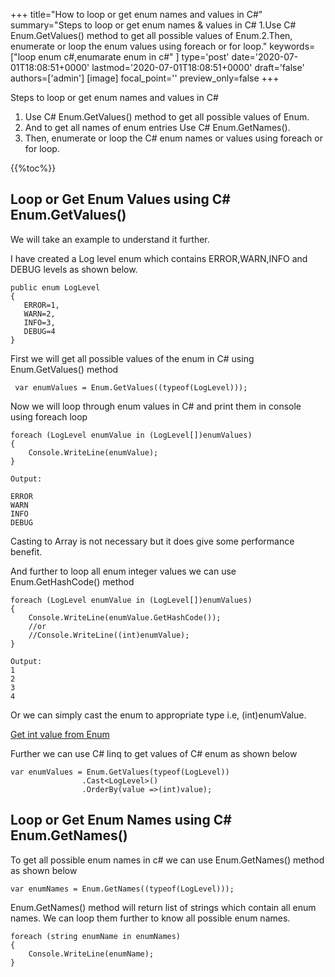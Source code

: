 +++
title="How to loop or get enum names and values in C#"
summary="Steps to loop or get enum names & values in C# 1.Use C# Enum.GetValues() method to get all possible values of Enum.2.Then, enumerate or loop the enum values using foreach or for loop."
keywords=["loop enum c#,enumarate enum in c#"
]
type='post'
date='2020-07-01T18:08:51+0000'
lastmod='2020-07-01T18:08:51+0000'
draft='false'
authors=['admin']
[image]
focal_point=''
preview_only=false
+++

Steps to loop or get enum names and values in C#

1. Use C# Enum.GetValues() method to get all possible values of Enum.
2. And to get all names of enum entries Use C# Enum.GetNames().
2. Then, enumerate or loop the C# enum names or values using foreach or for loop. 

{{%toc%}}

## Loop or Get Enum Values using C# Enum.GetValues() 

We will take an example to understand it further.

I have created a Log level enum which contains ERROR,WARN,INFO and DEBUG levels as shown below.

```
public enum LogLevel
{
   ERROR=1, 
   WARN=2, 
   INFO=3, 
   DEBUG=4
}
```

First we will get all possible values of the enum in C# using Enum.GetValues() method 

```
 var enumValues = Enum.GetValues((typeof(LogLevel)));
```

Now we will loop through enum values in C# and print them in console using foreach loop

```
foreach (LogLevel enumValue in (LogLevel[])enumValues)
{
    Console.WriteLine(enumValue);
}

Output:

ERROR 
WARN 
INFO 
DEBUG

```

Casting to Array is not necessary but it does give some performance benefit.

And further to loop all enum integer values we can use Enum.GetHashCode() method

```
foreach (LogLevel enumValue in (LogLevel[])enumValues)
{
    Console.WriteLine(enumValue.GetHashCode());
    //or
    //Console.WriteLine((int)enumValue);
}

Output:
1 
2
3
4
```

Or we can simply cast the enum to appropriate type i.e, (int)enumValue.

[Get int value from Enum](https://www.arungudelli.com/tutorial/c-sharp/get-int-value-from-enum-c-sharp-example/)

Further we can use C# linq to get values of C# enum as shown below 

```
var enumValues = Enum.GetValues(typeof(LogLevel))
                .Cast<LogLevel>()
                .OrderBy(value =>(int)value);

```

## Loop or Get Enum Names using C# Enum.GetNames() 

To get all possible enum names in c# we can use Enum.GetNames() method as shown below

```
var enumNames = Enum.GetNames((typeof(LogLevel)));
```

Enum.GetNames() method will return list of strings which contain all enum names.
We can loop them further to know all possible enum names.

```
foreach (string enumName in enumNames)
{
    Console.WriteLine(enumName);
}
```


